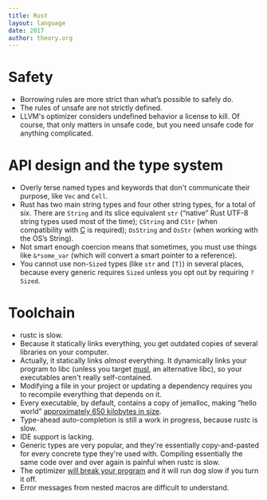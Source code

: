 ```yaml
---
title: Rust
layout: language
date: 2017
author: theory.org
---
```

# Safety

* Borrowing rules are more strict than what’s possible to safely do.
* The rules of unsafe are not strictly defined.
* LLVM's optimizer considers undefined behavior a license to kill.
Of course, that only matters in unsafe code, but you need unsafe code for anything complicated.

# API design and the type system #

* Overly terse named types and keywords that don't communicate their purpose, like `Vec` and `Cell`.
* Rust has two main string types and four other string types, for a total of six.
There are `String` and its slice equivalent `str` (“native” Rust UTF-8 string types used most of the time);
`CString` and `CStr` (when compatibility with [C](/why/c) is required); `OsString` and `OsStr` (when working with the OS’s String).
* Not smart enough coercion means that sometimes, you must use things like `&*some_var` (which will convert a smart pointer to a reference).
* You cannot use non-`Sized` types (like `str` and `[T]`) in several places, because every generic requires `Sized` unless you opt out by requiring `?Sized`.

# Toolchain

* rustc is slow.
* Because it statically links everything, you get outdated copies of several libraries on your computer.
* Actually, it statically links _almost_ everything.
It dynamically links your program to libc (unless you target [musl](https://www.musl-libc.org/), an alternative libc),
so your executables aren't really self-contained.
* Modifying a file in your project or updating a dependency requires you to recompile everything that depends on it.
* Every executable, by default, contains a copy of jemalloc,
making “hello world” [approximately 650 kilobytes in size](https://lifthrasiir.github.io/rustlog/why-is-a-rust-executable-large.html).
* Type-ahead auto-completion is still a work in progress, because rustc is slow.
* IDE support is lacking.
* Generic types are very popular, and they're essentially copy-and-pasted for every concrete type they're used with.
Compiling essentially the same code over and over again is painful when rustc is slow.
* The optimizer [will break your program](https://github.com/rust-lang/rust/issues/28728) and it will run dog slow if you turn it off.
* Error messages from nested macros are difficult to understand.
